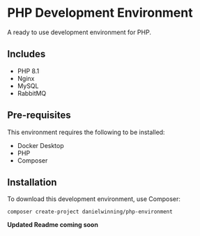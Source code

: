 # PHP Development Environment

A ready to use development environment for PHP.

## Includes

- PHP 8.1
- Nginx
- MySQL
- RabbitMQ

## Pre-requisites

This environment requires the following to be installed:

- Docker Desktop
- PHP
- Composer

## Installation

To download this development environment, use Composer:

```
composer create-project danielwinning/php-environment
```

**Updated Readme coming soon**